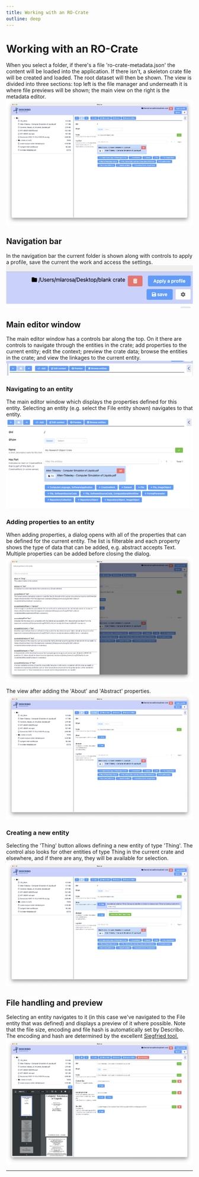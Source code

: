 ```yaml
---
title: Working with an RO-Crate
outline: deep
---
```


# Working with an RO-Crate

When you select a folder, if there's a file 'ro-crate-metadata.json' the content will be loaded into
the application. If there isn't, a skeleton crate file will be created and loaded. The root dataset
will then be shown. The view is divided into three sections: top left is the file manager and
underneath it is where file previews will be shown; the main view on the right is the metadata
editor. ![](./images/working-with-a-crate/desktop1.png)

## Navigation bar

In the navigation bar the current folder is shown along with controls to apply a profile, save the
current the work and access the settings. ![](./images/working-with-a-crate/desktop2.png)

## Main editor window

The main editor window has a controls bar along the top. On it there are controls to navigate
through the entities in the crate; add properties to the current entity; edit the context; preview
the crate data; browse the entities in the crate; and view the linkages to the current entity.
![](./images/working-with-a-crate/desktop3.png)

### Navigating to an entity

The main editor window which displays the properties defined for this entity. Selecting an entity
(e.g. select the File entity shown) navigates to that entity.
![](./images/working-with-a-crate/desktop4.png)

### Adding properties to an entity

When adding properties, a dialog opens with all of the properties that can be defined for the
current entity. The list is filterable and each property shows the type of data that can be added,
e.g. abstract accepts Text. Multiple properties can be added before closing the dialog.
![](./images/working-with-a-crate/desktop5.png)

The view after adding the 'About' and 'Abstract' properties.
![](./images/working-with-a-crate/desktop6.png)

### Creating a new entity

Selecting the 'Thing' button allows defining a new entity of type 'Thing'. The control also looks
for other entities of type Thing in the current crate and elsewhere, and if there are any, they will
be available for selection. ![](./images/working-with-a-crate/desktop7.png)

## File handling and preview

Selecting an entity navigates to it (in this case we've navigated to the File entity that was
defined) and displays a preview of it where possible. Note that the file size, encoding and file
hash is automatically set by Describo. The encoding and hash are determined by the excellent
<a href="https://www.itforarchivists.com/" target="_blank">Siegfried tool.</a>
![](./images/working-with-a-crate/desktop8.png)

---
